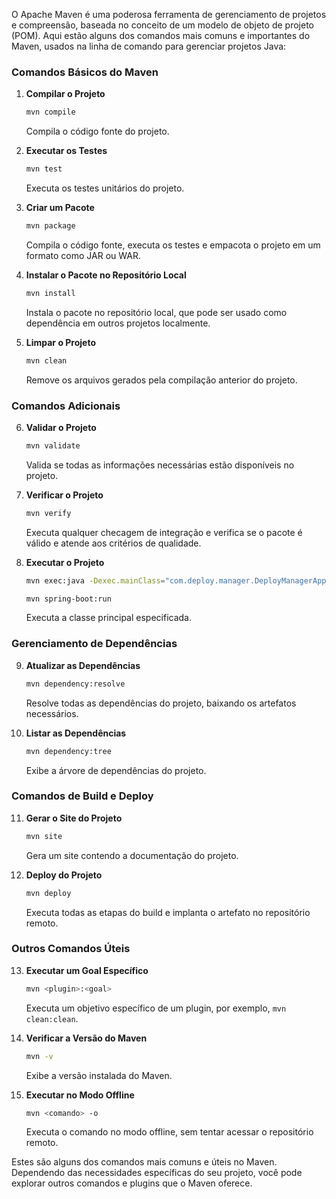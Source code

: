 O Apache Maven é uma poderosa ferramenta de gerenciamento de projetos e compreensão, baseada no conceito de um modelo de objeto de projeto (POM). Aqui estão alguns dos comandos mais comuns e importantes do Maven, usados na linha de comando para gerenciar projetos Java:

### Comandos Básicos do Maven

<!-- 0. **Atualizar depedenciais após mudança no pow**
  ```bash
    mvn clean install
  ``` -->
1. **Compilar o Projeto**
   ```bash
   mvn compile
   ```
   Compila o código fonte do projeto.

2. **Executar os Testes**
   ```bash
   mvn test
   ```
   Executa os testes unitários do projeto.

3. **Criar um Pacote**
   ```bash
   mvn package
   ```
   Compila o código fonte, executa os testes e empacota o projeto em um formato como JAR ou WAR.

4. **Instalar o Pacote no Repositório Local**
   ```bash
   mvn install
   ```
   Instala o pacote no repositório local, que pode ser usado como dependência em outros projetos localmente.

5. **Limpar o Projeto**
   ```bash
   mvn clean
   ```
   Remove os arquivos gerados pela compilação anterior do projeto.

### Comandos Adicionais

6. **Validar o Projeto**
   ```bash
   mvn validate
   ```
   Valida se todas as informações necessárias estão disponíveis no projeto.

7. **Verificar o Projeto**
   ```bash
   mvn verify
   ```
   Executa qualquer checagem de integração e verifica se o pacote é válido e atende aos critérios de qualidade.

8. **Executar o Projeto**
   ```bash
   mvn exec:java -Dexec.mainClass="com.deploy.manager.DeployManagerApplication"
   ```
   ```bash
   mvn spring-boot:run
   ```
   Executa a classe principal especificada.

### Gerenciamento de Dependências

9. **Atualizar as Dependências**
   ```bash
   mvn dependency:resolve
   ```
   Resolve todas as dependências do projeto, baixando os artefatos necessários.

10. **Listar as Dependências**
    ```bash
    mvn dependency:tree
    ```
    Exibe a árvore de dependências do projeto.

### Comandos de Build e Deploy

11. **Gerar o Site do Projeto**
    ```bash
    mvn site
    ```
    Gera um site contendo a documentação do projeto.

12. **Deploy do Projeto**
    ```bash
    mvn deploy
    ```
    Executa todas as etapas do build e implanta o artefato no repositório remoto.

### Outros Comandos Úteis

13. **Executar um Goal Específico**
    ```bash
    mvn <plugin>:<goal>
    ```
    Executa um objetivo específico de um plugin, por exemplo, `mvn clean:clean`.

14. **Verificar a Versão do Maven**
    ```bash
    mvn -v
    ```
    Exibe a versão instalada do Maven.

15. **Executar no Modo Offline**
    ```bash
    mvn <comando> -o
    ```
    Executa o comando no modo offline, sem tentar acessar o repositório remoto.

Estes são alguns dos comandos mais comuns e úteis no Maven. Dependendo das necessidades específicas do seu projeto, você pode explorar outros comandos e plugins que o Maven oferece.